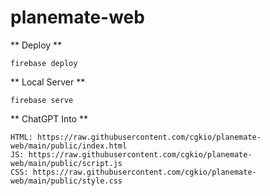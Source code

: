 # planemate-web

** Deploy **
```
firebase deploy
```

** Local Server **
```
firebase serve
```

** ChatGPT Into **
```
HTML: https://raw.githubusercontent.com/cgkio/planemate-web/main/public/index.html
JS: https://raw.githubusercontent.com/cgkio/planemate-web/main/public/script.js
CSS: https://raw.githubusercontent.com/cgkio/planemate-web/main/public/style.css
```
